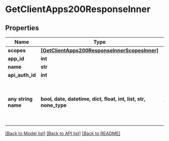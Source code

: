 # GetClientApps200ResponseInner


## Properties
Name | Type | Description | Notes
------------ | ------------- | ------------- | -------------
**scopes** | [**[GetClientApps200ResponseInnerScopesInner]**](GetClientApps200ResponseInnerScopesInner.md) |  | [optional] 
**app_id** | **int** |  | [optional] 
**name** | **str** |  | [optional] 
**api_auth_id** | **int** |  | [optional] 
**any string name** | **bool, date, datetime, dict, float, int, list, str, none_type** | any string name can be used but the value must be the correct type | [optional]

[[Back to Model list]](../README.md#documentation-for-models) [[Back to API list]](../README.md#documentation-for-api-endpoints) [[Back to README]](../README.md)


